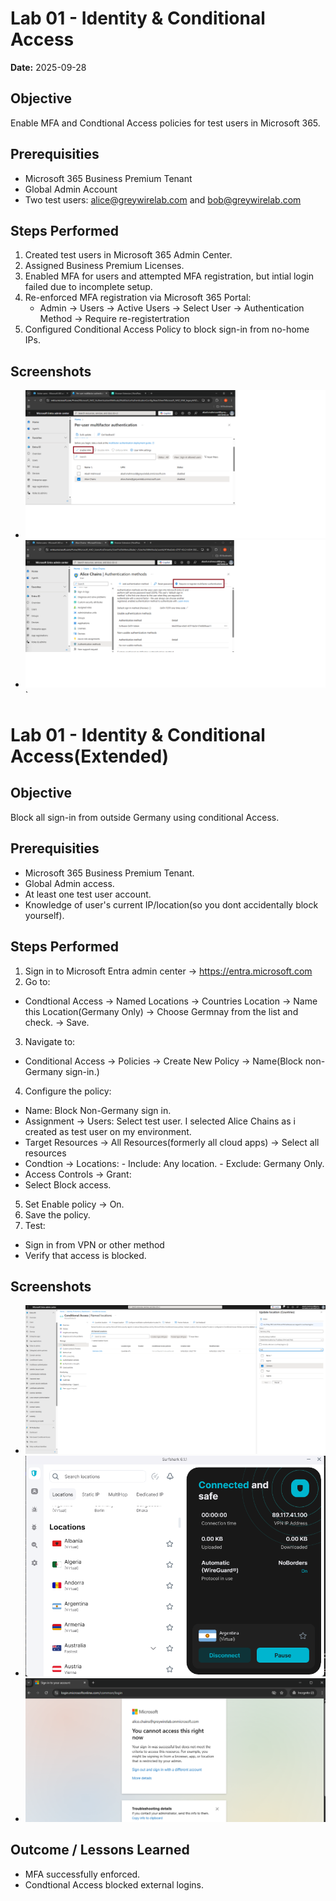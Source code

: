 # Lab 01 - Identity & Conditional Access
**Date:** 2025-09-28

## Objective
Enable MFA and Condtional Access policies for test users in Microsoft 365.

## Prerequisities 
- Microsoft 365 Business Premium Tenant
- Global Admin Account
- Two test users: alice@greywirelab.com and bob@greywirelab.com

## Steps Performed
1. Created test users in Microsoft 365 Admin Center.
2. Assigned Business Premium Licenses. 
3. Enabled MFA for users and attempted MFA registration, but intial login failed due to incomplete setup.
4. Re-enforced MFA registration via Microsoft 365 Portal:
    - Admin → Users → Active Users → Select User → Authentication Method → Require re-registertration
5. Configured Conditional Access Policy to block sign-in from no-home IPs.

## Screenshots
- ![MFA Setup](screenshots/mfa-setup.png)
- ![MFA Setup](screenshots/mfa-setup2.png)`

# Lab 01 - Identity & Conditional Access(Extended)

## Objective

Block all sign-in from outside Germany using conditional Access.

## Prerequisities
- Microsoft 365 Business Premium Tenant.
- Global Admin access.
- At least one test user account. 
- Knowledge of user's current IP/location(so you dont accidentally block yourself).

## Steps Performed
1. Sign in to Microsoft Entra admin center → https://entra.microsoft.com
2. Go to:
- Condtional Access → Named Locations → Countries Location →  Name this Location(Germany Only) →  Choose Germnay from the list and check. →  Save.
3. Navigate to:
- Conditional Access → Policies → Create New Policy → Name(Block non-Germany sign-in.)
4. Configure the policy:
- Name: Block Non-Germany sign in.
- Assignment → Users: Select test user. I selected Alice Chains as i created as test user on my environment. 
- Target Resources → All Resources(formerly all cloud apps) → Select all resources
- Condtion →  Locations:
                - Include: Any location.
                - Exclude: Germany Only. 
- Access Controls → Grant:
- Select Block access.
5. Set Enable policy →  On.
6. Save the policy. 
7. Test:
- Sign in from VPN or other method 
- Verify that access is blocked. 

## Screenshots
- ![Condtional Access Setup](screenshots/condtionalaccess01.png)
- ![Condtional Access Setup](screenshots/locationchangewithVPN.png)
- ![Conditional Access Setup](screenshots/accessblockafterlocationchange.png)

## Outcome / Lessons Learned
- MFA successfully enforced. 
- Condtional Access blocked external logins.